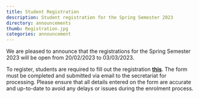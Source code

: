 ```yaml
---
title: Student Registration
description: Student registration for the Spring Semester 2023
directory: announcements
thumb: Registration.jpg
categories: announcement
---
```

We are pleased to announce that the registrations for the Spring Semester 2023 will be open from 20/02/2023 to 03/03/2023.

To register, students are required to fill out the registration <a href="{{ site.baseurl }}/files/2nd-semester-2023-registration.pdf" target="_blank"><strong>this</strong></a>. The form must be completed and submitted via email to the secretariat for processing. Please ensure that all details entered on the form are accurate and up-to-date to avoid any delays or issues during the enrolment process.
